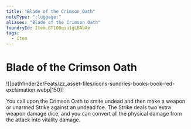 ```yaml
---
title: "Blade of the Crimson Oath"
noteType: ":luggage:"
aliases: "Blade of the Crimson Oath"
foundryId: Item.GT1O0qiu1gLBAbAe
tags:
  - Item
---
```


# Blade of the Crimson Oath
![[pathfinder2e/Feats/zz_asset-files/icons-sundries-books-book-red-exclamation.webp|150]]

You call upon the Crimson Oath to smite undead and then make a weapon or unarmed Strike against an undead foe. The Strike deals two extra weapon damage dice, and you can convert all the physical damage from the attack into vitality damage.
